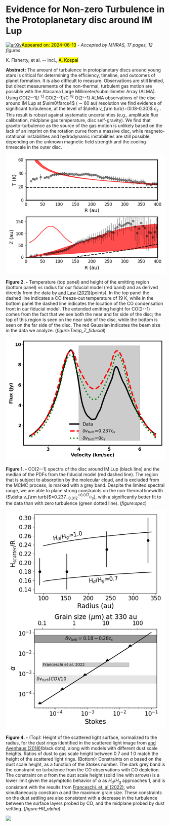 <div class="macros" style="visibility:hidden;">
$\newcommand{\ensuremath}{}$
$\newcommand{\xspace}{}$
$\newcommand{\object}[1]{\texttt{#1}}$
$\newcommand{\farcs}{{.}''}$
$\newcommand{\farcm}{{.}'}$
$\newcommand{\arcsec}{''}$
$\newcommand{\arcmin}{'}$
$\newcommand{\ion}[2]{#1#2}$
$\newcommand{\textsc}[1]{\textrm{#1}}$
$\newcommand{\hl}[1]{\textrm{#1}}$
$\newcommand{\footnote}[1]{}$
$\newcommand{\thebibliography}{\DeclareRobustCommand{\VAN}[3]{##3}\VANthebibliography}$</div>



<div id="title">

# Evidence for Non-zero Turbulence in the Protoplanetary disc around IM Lup

</div>
<div id="comments">

[![arXiv](https://img.shields.io/badge/arXiv-2406.07689-b31b1b.svg)](https://arxiv.org/abs/2406.07689)<mark>Appeared on: 2024-06-13</mark> -  _Accepted by MNRAS, 17 pages, 12 figures_

</div>
<div id="authors">

K. Flaherty, et al. -- incl., <mark>A. Kospal</mark>

</div>
<div id="abstract">

**Abstract:** The amount of turbulence in protoplanetary discs around young stars is critical for determining the efficiency, timeline, and outcomes of planet formation. It is also difficult to measure. Observations are still limited, but direct measurements of the non-thermal, turbulent gas motion are possible with the Atacama Large Millimeter/submillimeter Array (ALMA). Using CO(2--1)/ $^{13}$ CO(2--1)/C $^{18}$ O(2--1) ALMA observations of the disc around IM Lup at $\sim0\farcs4$ ( $\sim$ 60 au) resolution we find evidence of significant turbulence, at the level of $\delta v_{\rm turb}=(0.18-0.30)$ $c_s$ . This result is robust against systematic uncertainties (e.g., amplitude flux calibration, midplane gas temperature, disc self-gravity). We find that gravito-turbulence as the source of the gas motion is unlikely based on the lack of an imprint on the rotation curve from a massive disc, while magneto-rotational instabilities and hydrodynamic instabilities are still possible, depending on the unknown magnetic field strength and the cooling timescale in the outer disc.

</div>

<div id="div_fig1">

<img src="tmp_2406.07689/figures/Temp_Z_fiducial.png" alt="Fig2" width="100%"/>

**Figure 2. -** Temperature (top panel) and height of the emitting region (bottom panel) vs radius for our fiducial model (red band) and as derived directly from the data by [ and Law (2021)](https://ui.adsabs.harvard.edu/abs/2021ApJS..257....4L)(points). In the top panel the dashed line indicates a CO freeze-out temperature of 19 K, while in the bottom panel the dashed line indicates the location of the CO condensation front in our fiducial model. The extended emitting height for CO(2--1) comes from the fact that we see both the near and far side of the disc; the top of this region is seen on the near side of the disc, while the bottom is seen on the far side of the disc. The red Gaussian indicates the beam size in the data we analyze.  (*figure:Temp_Z_fiducial*)

</div>
<div id="div_fig2">

<img src="tmp_2406.07689/figures/imspec+noturb.png" alt="Fig1" width="100%"/>

**Figure 1. -** CO(2--1) spectra of the disc around IM Lup (black line) and the median of the PDFs from the fiducial model (red dashed line). The region that is subject to absorption by the molecular cloud, and is excluded from the MCMC process, is marked with a grey band. Despite the limited spectral range, we are able to place strong constraints on the non-thermal linewidth ($\delta v_{\rm turb}$=0.237$^{+0.017}_{-0.012}$$c_s$), with a significantly better fit to the data than with zero turbulence (green dotted line).  (*figure:spec*)

</div>
<div id="div_fig3">

<img src="tmp_2406.07689/figures/HR_alpha.png" alt="Fig4" width="100%"/>

**Figure 4. -** (Top): Height of the scattered light surface, normalized to the radius, for the dust rings identified in the scattered light image from [ and Avenhaus (2018)](https://ui.adsabs.harvard.edu/abs/2018ApJ...863...44A)(black dots), along with models with different dust scale heights. Ratios of dust to gas scale height between 0.7 and 1.0 match the height of the scattered light rings.
(Bottom): Constraints on $\alpha$ based on the dust scale height, as a function of the Stokes number. The dark grey band is the constraint on turbulence from the CO observations with CO depletion. The constraint on $\alpha$ from the dust scale height (solid line with arrows) is a lower limit given the asymptotic behavior of $\alpha$ as $H_d$/$H_g$ approaches 1, and is consistent with the results from [Franceschi, et. al (2022)](https://ui.adsabs.harvard.edu/abs/2022arXiv221201291F), who simultaneously constrain $\alpha$ and the maximum grain size. These constraints on the dust settling are also consistent with a decrease in the turbulence between the surface layers probed by CO, and the midplane probed by dust settling.  (*figure:HR_alpha*)

</div><div id="qrcode"><img src=https://api.qrserver.com/v1/create-qr-code/?size=100x100&data="https://arxiv.org/abs/2406.07689"></div>